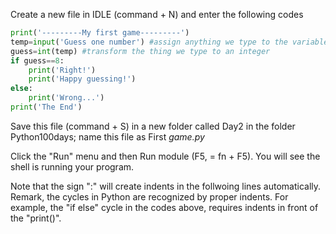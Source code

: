 Create a new file in IDLE (command + N) and enter the following codes
```Python
print('---------My first game---------')
temp=input('Guess one number') #assign anything we type to the variable temp
guess=int(temp) #transform the thing we type to an integer
if guess==8: 
    print('Right!')
    print('Happy guessing!')
else:
    print('Wrong...')
print('The End')
```
Save this file (command + S) in a new folder called Day2 in the folder Python100days; name this file as First _game.py_

Click the "Run" menu and then Run module (F5, = fn + F5). You will see the shell is running your program.

Note that the sign ":" will create indents in the follwoing lines automatically.
Remark, the cycles in Python are recognized by proper indents. For example, the "if else" cycle in the codes above, requires indents 
in front of the "print()".

